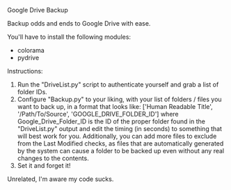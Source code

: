 Google Drive Backup


Backup odds and ends to Google Drive with ease.


You'll have to install the following modules:
* colorama
* pydrive



Instructions:

1. Run the "DriveList.py" script to authenticate yourself and grab a list of folder IDs.
2. Configure "Backup.py" to your liking, with your list of folders / files you want to back up, in a format that looks like:
  ['Human Readable Title', '/Path/To/Source', 'GOOGLE_DRIVE_FOLDER_ID']
  where Google_Drive_Folder_ID is the ID of the proper folder found in the "DriveList.py" output and edit the timing (in seconds) to something that will best work for you.  Additionally, you can add more files to exclude from the Last Modified checks, as files that are automatically generated by the system can cause a folder to be backed up even without any real changes to the contents.
3. Set it and forget it!



Unrelated, I'm aware my code sucks.
